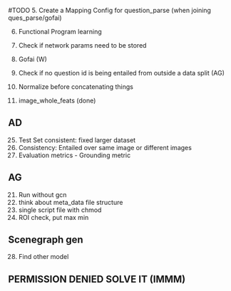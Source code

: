 #TODO
5. Create a Mapping Config for question_parse (when joining ques_parse/gofai)

6. Functional Program learning
7. Check if network params need to be stored


14. Gofai (W)
16. Check if no question id is being entailed from outside a data split (AG)
20. Normalize before concatenating things
23. image_whole_feats (done)


## AD
25. Test Set consistent: fixed larger dataset
26. Consistency: Entailed over same image or different images
13. Evaluation metrics - Grounding metric

## AG
21. Run without gcn
22. think about meta_data file structure
24. single script file with chmod
27. ROI check, put max min

## Scenegraph gen
28. Find other model


## PERMISSION DENIED SOLVE IT (IMMM)